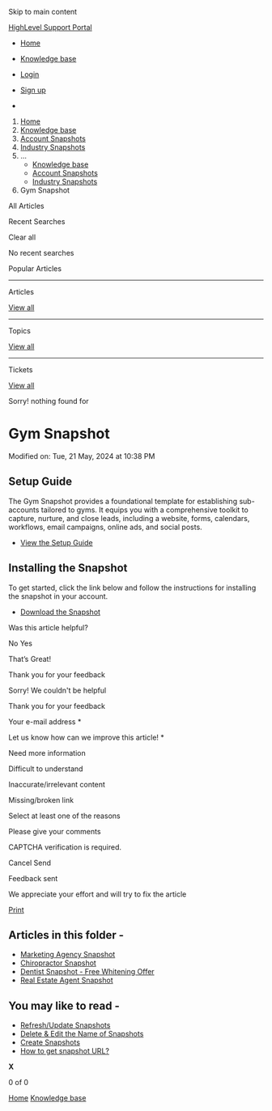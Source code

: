 Skip to main content

[ HighLevel Support Portal ](https://help.gohighlevel.com)

  * [ Home ](/support/home)
  * [ Knowledge base ](/support/solutions)

  * [Login](/support/login)
  * [Sign up](/support/signup)
  * 

  1. [Home](/support/home)
  2. [Knowledge base](/support/solutions)
  3. [Account Snapshots](/support/solutions/48000449593)
  4. [Industry Snapshots](/support/solutions/folders/48000670531)
  5. ... 
     * [Knowledge base](/support/solutions)
     * [Account Snapshots](/support/solutions/48000449593)
     * [Industry Snapshots](/support/solutions/folders/48000670531)
  6. Gym Snapshot

All  Articles 

Recent Searches

Clear all

No recent searches

Popular Articles

* * *

Articles

[View all](/support/search/solutions)

* * *

Topics

[View all](/support/search/topics)

* * *

Tickets

[View all](/support/search/tickets)

Sorry! nothing found for   

# Gym Snapshot

Modified on: Tue, 21 May, 2024 at 10:38 PM

## Setup Guide

The Gym Snapshot provides a foundational template for establishing sub-accounts tailored to gyms. It equips you with a comprehensive toolkit to capture, nurture, and close leads, including a website, forms, calendars, workflows, email campaigns, online ads, and social posts.

  * [View the Setup Guide](https://playbooks.gohighlevel.com/gym)

## Installing the Snapshot

To get started, click the link below and follow the instructions for installing the snapshot in your account.

  * [Download the Snapshot](https://affiliates.gohighlevel.com/?fp_ref=ghl-main&share=mcuwAtrS0SFrTj9q3P6K)

Was this article helpful?

No  Yes 

That’s Great!

Thank you for your feedback

Sorry! We couldn't be helpful

Thank you for your feedback

Your e-mail address *

Let us know how can we improve this article! *

Need more information 

Difficult to understand 

Inaccurate/irrelevant content 

Missing/broken link 

Select at least one of the reasons 

Please give your comments 

CAPTCHA verification is required. 

Cancel  Send 

Feedback sent

We appreciate your effort and will try to fix the article

[Print](javascript:print\(\))

## Articles in this folder -

  * [Marketing Agency Snapshot](/support/solutions/articles/48001079550-marketing-agency-snapshot)
  * [Chiropractor Snapshot](/support/solutions/articles/48001079554-chiropractor-snapshot)
  * [Dentist Snapshot - Free Whitening Offer](/support/solutions/articles/48001079556-dentist-snapshot-free-whitening-offer)
  * [Real Estate Agent Snapshot](/support/solutions/articles/48001079558-real-estate-agent-snapshot)

## You may like to read -

  * [Refresh/Update Snapshots](/support/solutions/articles/48000982583-refresh-update-snapshots)
  * [Delete & Edit the Name of Snapshots](/support/solutions/articles/48000982593-delete-edit-the-name-of-snapshots)
  * [Create Snapshots](/support/solutions/articles/48000982512-create-snapshots)
  * [How to get snapshot URL?](/support/solutions/articles/155000003380-how-to-get-snapshot-url-)

**X**

0 of 0 []()

[Home](/support/home) [Knowledge base](/support/solutions)
